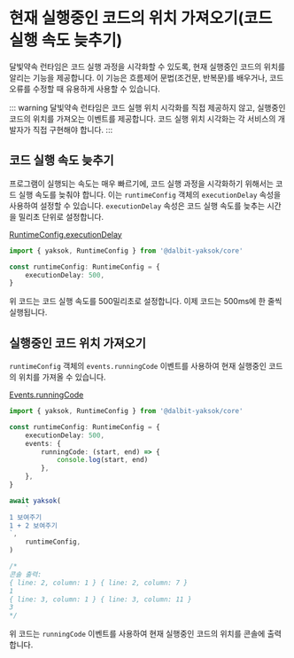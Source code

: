 # 현재 실행중인 코드의 위치 가져오기(코드 실행 속도 늦추기)

달빛약속 런타임은 코드 실행 과정을 시각화할 수 있도록, 현재 실행중인 코드의 위치를 알리는 기능을 제공합니다. 이 기능은 흐름제어 문법(조건문, 반복문)를 배우거나, 코드 오류를 수정할 때 유용하게 사용할 수 있습니다.

::: warning
달빛약속 런타임은 코드 실행 위치 시각화를 직접 제공하지 않고, 실행중인 코드의 위치를 가져오는 이벤트를 제공합니다. 코드 실행 위치 시각화는 각 서비스의 개발자가 직접 구현해야 합니다.
:::

## 코드 실행 속도 늦추기

프로그램이 실행되는 속도는 매우 빠르기에, 코드 실행 과정을 시각화하기 위해서는 코드 실행 속도를 늦춰야 합니다. 이는 `runtimeConfig` 객체의 `executionDelay` 속성을 사용하여 설정할 수 있습니다. `executionDelay` 속성은 코드 실행 속도를 늦추는 시간을 밀리초 단위로 설정합니다.

[RuntimeConfig.executionDelay](/api/core/mod/interfaces/RuntimeConfig.html#executiondelay)

```ts
import { yaksok, RuntimeConfig } from '@dalbit-yaksok/core'

const runtimeConfig: RuntimeConfig = {
    executionDelay: 500,
}
```

위 코드는 코드 실행 속도를 500밀리초로 설정합니다. 이제 코드는 500ms에 한 줄씩 실행됩니다.

## 실행중인 코드 위치 가져오기

`runtimeConfig` 객체의 `events.runningCode` 이벤트를 사용하여 현재 실행중인 코드의 위치를 가져올 수 있습니다.

[Events.runningCode](/api/core/mod/type-aliases/Events.html#runningcode)

```ts
import { yaksok, RuntimeConfig } from '@dalbit-yaksok/core'

const runtimeConfig: RuntimeConfig = {
    executionDelay: 500,
    events: {
        runningCode: (start, end) => {
            console.log(start, end)
        },
    },
}

await yaksok(
    `
1 보여주기
1 + 2 보여주기
`,
    runtimeConfig,
)

/*
콘솔 출력:
{ line: 2, column: 1 } { line: 2, column: 7 }
1
{ line: 3, column: 1 } { line: 3, column: 11 }
3
*/
```

위 코드는 `runningCode` 이벤트를 사용하여 현재 실행중인 코드의 위치를 콘솔에 출력합니다.
